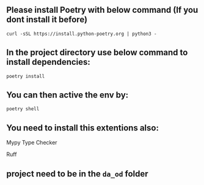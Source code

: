 ## Please install Poetry with below command (If you dont install it before)

```
curl -sSL https://install.python-poetry.org | python3 -
```

## In the project directory use below command to install dependencies:
```
poetry install
```

## You can then active the env by:
```
poetry shell
```

## You need to install this extentions also:
Mypy Type Checker

Ruff

## project need to be in the `da_od` folder